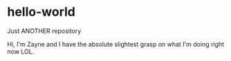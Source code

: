 # hello-world
Just ANOTHER repository 

Hi, I'm Zayne and I have the absolute slightest grasp on what I'm doing right now LOL.
